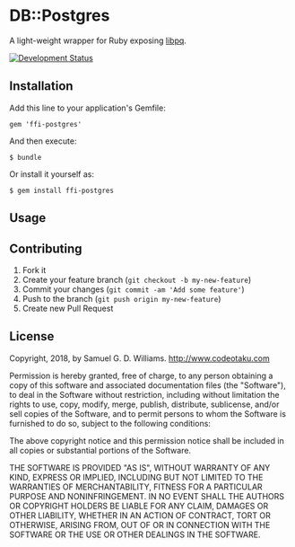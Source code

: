 # DB::Postgres

A light-weight wrapper for Ruby exposing [libpq](https://www.postgresql.org/docs/current/static/libpq.html).

[![Development Status](https://github.com/socketry/ffi-postgres/workflows/Development/badge.svg)](https://github.com/socketry/ffi-postgres/actions?workflow=Development)

## Installation

Add this line to your application's Gemfile:

    gem 'ffi-postgres'

And then execute:

    $ bundle

Or install it yourself as:

    $ gem install ffi-postgres

## Usage

## Contributing

1.  Fork it
2.  Create your feature branch (`git checkout -b my-new-feature`)
3.  Commit your changes (`git commit -am 'Add some feature'`)
4.  Push to the branch (`git push origin my-new-feature`)
5.  Create new Pull Request

## License

Copyright, 2018, by Samuel G. D. Williams. <http://www.codeotaku.com>

Permission is hereby granted, free of charge, to any person obtaining a copy
of this software and associated documentation files (the "Software"), to deal
in the Software without restriction, including without limitation the rights
to use, copy, modify, merge, publish, distribute, sublicense, and/or sell
copies of the Software, and to permit persons to whom the Software is
furnished to do so, subject to the following conditions:

The above copyright notice and this permission notice shall be included in
all copies or substantial portions of the Software.

THE SOFTWARE IS PROVIDED "AS IS", WITHOUT WARRANTY OF ANY KIND, EXPRESS OR
IMPLIED, INCLUDING BUT NOT LIMITED TO THE WARRANTIES OF MERCHANTABILITY,
FITNESS FOR A PARTICULAR PURPOSE AND NONINFRINGEMENT. IN NO EVENT SHALL THE
AUTHORS OR COPYRIGHT HOLDERS BE LIABLE FOR ANY CLAIM, DAMAGES OR OTHER
LIABILITY, WHETHER IN AN ACTION OF CONTRACT, TORT OR OTHERWISE, ARISING FROM,
OUT OF OR IN CONNECTION WITH THE SOFTWARE OR THE USE OR OTHER DEALINGS IN
THE SOFTWARE.
